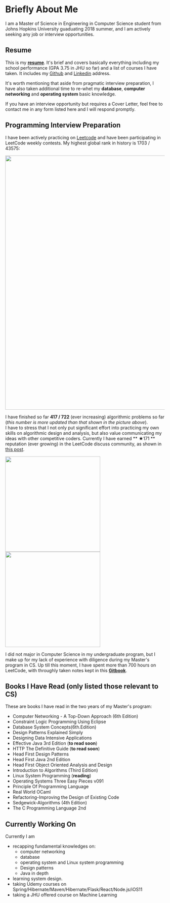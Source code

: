 # Briefly About Me

I am a Master of Science in Engineering in Computer Science student from Johns Hopkins University guaduating 2018 summer, and I am actively seeking any job or interview opportunities. 

## Resume
This is my [**resume**](resume/my-resume.pdf). It's brief and covers basically everything including my school performance (GPA 3.75 in JHU so far) and a list of courses I have taken. It includes my [Github](https://github.com/vegito2002) and [Linkedin](https://www.linkedin.com/in/qiang-zhang-855615117/) address.

It's worth mentioning that aside from pragmatic interview preparation, I have also taken additional time to re-whet my **database**, **computer networking** and **operating system** basic knowledge. 

If you have an interview opportunity but requires a Cover Letter, feel free to contact me in any form listed here and I will respond promptly.

## Programming Interview Preparation
I have been actively practicing on [Leetcode](https://leetcode.com/vegito2002gmailcom/) and have been participating in LeetCode weekly contests. My highest global rank in history is 1703 / 43575:

<img src="https://www.dropbox.com/s/hmuwgzzl33skogb/Screenshot%202018-03-12%2023.45.03.png?raw=1" width="800">

I have finished so far **417 / 722** (ever increasing) algorithmic problems so far (*this number is more updated than that shown in the picture above*).   
I have to stress that I not only put significant effort into practicing my own skills on algorithmic design and analysis, but also value communicating my ideas with other competitive coders. Currently I have earned ** ★171 ** reputation (ever growing) in the LeetCode discuss community, as shown in [this post](https://leetcode.com/problems/cheapest-flights-within-k-stops/discuss/115490/JAVA-Adapted-Dijkstra's-algorithm-solution:-easy-and-explained).

<img src="https://www.dropbox.com/s/vz60m29t61zp6z5/Screenshot%202018-03-26%2022.11.50.png?raw=1" width="300">

<img src="https://www.dropbox.com/s/q92b3ccv94gckvf/Screenshot%202018-03-26%2022.12.07.png?raw=1" width="300">

I did not major in Computer Science in my undergraduate program, but I make up for my lack of experience with diligence during my Master's program in CS. Up till this moment, I have spent more than 700 hours on LeetCode, with throughly taken notes kept in this [**Gitbook**](https://www.gitbook.com/book/vegito2002/leetcode-notes/details).

## Books I Have Read (only listed those relevant to CS)
These are books I have read in the two years of my Master's program:
* Computer Networking - A Top-Down Approach (6th Edition)
* Constraint Logic Programming Using Eclipse
* Database System Concepts(6th.Edition)
* Design Patterns Explained Simply
* Designing Data Intensive Applications
* Effective Java 3rd Edition (**to read soon**)
* HTTP The Definitive Guide (**to read soon**)
* Head First Design Patterns
* Head First Java 2nd Edition
* Head First Object Oriented Analysis and Design
* Introduction to Algorithms (Third Edition)
* Linux System Programming  (**reading**)
* Operating Systems Three Easy Pieces v091
* Principle Of Programming Language
* Real World OCaml
* Refactoring-Improving the Design of Existing Code
* Sedgewick-Algorithms (4th Edition)
* The C Programming Language 2nd

## Currently Working On
Currently I am
* recapping fundamental knowledges on:
    * computer networking
    * database
    * operating system and Linux system programming
    * Design patterns
    * Java in depth
* learning system design.
* taking Udemy courses on Spring/Hibernate/Maven/Hibernate/Flask/React/Node.js/iOS11
* taking a JHU offered course on Machine Learning
